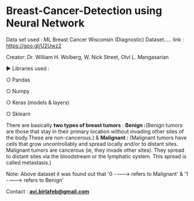 # Breast-Cancer-Detection using Neural Network 
Data set used : ML Breast Cancer Wisconsin (Diagnostic) Dataset..... link : https://goo.gl/U2Uwz2

Creator:  Dr. William H. Wolberg, W. Nick Street, Olvi L. Mangasarian

► Libraries used :

○ Pandas

○ Numpy

○ Keras (models & layers)

○ Sklearn 

There are basically **two types of breast tumors** : **Benign :**(Benign tumors are those that stay in their primary location without invading other sites of the body.These are non-cancerous.) & **Malignant :** (Malignant tumors have cells that grow uncontrollably and spread locally and/or to distant sites. Malignant tumors are cancerous (ie, they invade other sites). They spread to distant sites via the bloodstream or the lymphatic system. This spread is called metastasis.)

Note: Above dataset it was found out that '0 ----> refers to Malignant' & '1 ----> refers to Benign'

Contact : **avi.birlafeb@gmail.com**

